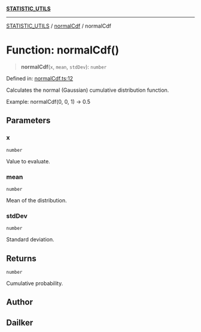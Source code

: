 [**STATISTIC_UTILS**](../../README.md)

***

[STATISTIC_UTILS](../../README.md) / [normalCdf](../README.md) / normalCdf

# Function: normalCdf()

> **normalCdf**(`x`, `mean`, `stdDev`): `number`

Defined in: [normalCdf.ts:12](https://github.com/dailker/everyutil/blob/0ec5ce08552e5059ec58e2975404aeb74a6202b1/src/statistic/normalCdf.ts#L12)

Calculates the normal (Gaussian) cumulative distribution function.

Example: normalCdf(0, 0, 1) → 0.5

## Parameters

### x

`number`

Value to evaluate.

### mean

`number`

Mean of the distribution.

### stdDev

`number`

Standard deviation.

## Returns

`number`

Cumulative probability.

## Author

## Dailker
